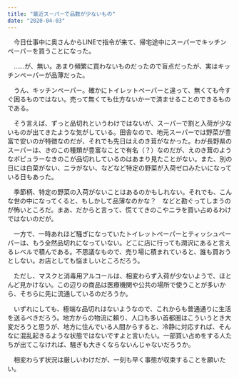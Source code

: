 ```yaml
---
title: "最近スーパーで品数が少ないもの"
date: "2020-04-03"
---
```


　今日仕事中に奥さんからLINEで指令が来て、帰宅途中にスーパーでキッチンペーパーを買うことになった。

　……が、無い。あまり頻繁に買わないものだったので盲点だったが、実はキッチンペーパーが品薄だった。

　うん、キッチンペーパー。確かにトイレットペーパーと違って、無くても今すぐ困るものではない。売って無くても仕方ないかーで済ませることのできるものである。

　そう言えば、ずっと品切れというわけではないが、スーパーで割と入荷が少ないものが出てきたような気がしている。田舎なので、地元スーパーでは野菜が豊富で安いのが特徴なのだが、それでも先日はえのき茸がなかった。わが長野県のスーパーは、きのこの種類が豊富なことで有名（？）なのだが、えのき茸のようなポピュラーなきのこが品切れしているのはあまり見たことがない。また、別の日には白菜がない、ニラがない、などなど特定の野菜が入荷ゼロみたいになっている日もあった。

　季節柄、特定の野菜の入荷がないことはあるのかもしれない。それでも、こんな世の中になってくると、もしかして品薄なのかな？　などと勘ぐってしまうのが怖いところだ。まあ、だからと言って、慌ててきのこやニラを買い占めるわけではないのだが。

　一方で、一時あれほど騒ぎになっていたトイレットペーパーとティッシュペーパーは、もう全然品切れになっていない。どこに店に行っても潤沢にあると言えるレベルで積んである。不思議なもので、売り場に積まれていると、誰も買おうとしない。お店としても悩ましいところだろう。

　ただし、マスクと消毒用アルコールは、相変わらず入荷が少ないようで、ほとんど見かけない。この辺りの商品は医療機関や公共の場所で使うことが多いから、そちらに先に流通しているのだろうか。

　いずれにしても、極端な品切れはないようなので、これからも普通通りに生活を送るべきだろう。地方からの物流に頼り、人口も多い首都圏はこういうとき大変だろうと思うが、地方に住んでいる人間からすると、冷静に対応すれば、そんなに混乱起きるような状態ではないですよと言いたい。一部買い占めをする人たちが出てこなければ、騒ぎも大きくならないんじゃないだろうか。

　相変わらず状況は厳しいわけだが、一刻も早く事態が収束することを願いたい。
